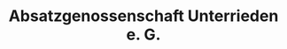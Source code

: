 ---
title: "Absatzgenossenschaft Unterrieden e. G."
url: /witzenhausen/absatzgenossenschaft-unterrieden-e-g/
shop: Gemüse & Obst
---
